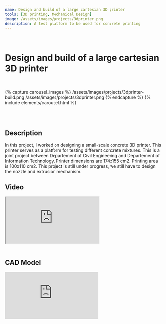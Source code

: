 ```yaml
---
name: Design and build of a large cartesian 3D printer
tools: [3D printing, Mechanical Design]
image: /assets/images/projects/3dprinter.png
description: A test platform to be used for concrete printing
---
```


<br>

# **Design and build of a large cartesian 3D printer**

<br>

{% capture carousel_images %}
/assets/images/projects/3dprinter-build.png
/assets/images/projects/3dprinter.png
{% endcapture %}
{% include elements/carousel.html %}

<br>
<br>

## Description

In this project, I worked on designing a small-scale concrete 3D printer. This printer serves as a platform for testing different concrete mixtures. This is a joint project between Departement of Civil Engineering and Departement of Information Technology. Printer dimensions are 174x155 cm2. Printing area is 100x110 cm2. This project is still under progress, we still have to design the nozzle and extrusion mechanism.

## Video

<div class="embed-responsive embed-responsive-16by9">
  <iframe class="embed-responsive-item" src="https://www.youtube.com/embed/YtGSmWILAFk" allowfullscreen></iframe>
</div>
<br>

## CAD Model

<div class="embed-responsive embed-responsive-16by9">
<iframe src="https://myhub.autodesk360.com/ue28a719c/shares/public/SHabee1QT1a327cf2b7a6b639873cd97a04b?mode=embed" allowfullscreen="true" webkitallowfullscreen="true" mozallowfullscreen="true"  frameborder="0">  
</div>